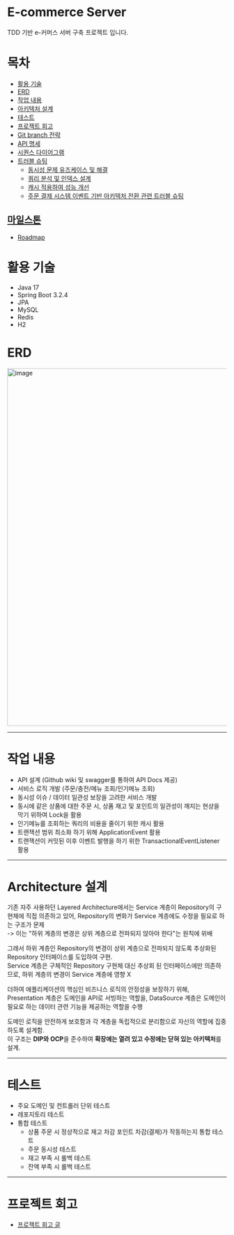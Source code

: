 # E-commerce Server

TDD 기반 e-커머스 서버 구축 프로젝트 입니다.

# 목차

- [활용 기술](#활용-기술)
- [ERD](#erd)
- [작업 내용](#작업-내용)
- [아키텍처 설계](#architecture-설계)
- [테스트](#테스트)
- [프로젝트 회고](#프로젝트-회고)
- [Git branch 전략](https://github.com/seungjjun/e-commerce/wiki/Git-Branch-%EC%A0%84%EB%9E%B5)
- [API 명세](https://github.com/seungjjun/e-commerce/wiki/E%E2%80%90Commerce-API-Docs)
- [시퀀스 다이어그램](https://github.com/seungjjun/e-commerce/wiki/%EC%8B%9C%ED%80%80%EC%8A%A4-%EB%8B%A4%EC%9D%B4%EC%96%B4%EA%B7%B8%EB%9E%A8)
- [트러블 슈팅]()
    - [동시성 문제 유즈케이스 및 해결](https://seungjjun.tistory.com/332)
    - [쿼리 분석 및 인덱스 설계](https://seungjjun.tistory.com/334)
    - [캐시 적용하여 성능 개선](https://seungjjun.tistory.com/335)
    - [주문 결제 시스템 이벤트 기반 아키텍처 전환 관련 트러블 슈팅](https://seungjjun.tistory.com/328)

## [마일스톤](https://github.com/seungjjun/e-commerce/milestones)

- [Roadmap](https://github.com/users/seungjjun/projects/4/views/4)

# 활용 기술

- Java 17
- Spring Boot 3.2.4
- JPA
- MySQL
- Redis
- H2

# ERD

<img width="820" alt="image" src="https://github.com/seungjjun/e-commerce/assets/104769120/6cce8492-c613-44ef-99a0-66f2c7dd5323">

---

# 작업 내용

- API 설계 (Github wiki 및 swagger를 통하여 API Docs 제공)
- 서비스 로직 개발 (주문/충전/메뉴 조회/인기메뉴 조회)
- 동시성 이슈 / 데이터 일관성 보장을 고려한 서비스 개발
- 동시에 같은 상품에 대한 주문 시, 상품 재고 및 포인트의 일관성이 깨지는 현상을 막기 위하여 Lock을 활용
- 인기메뉴를 조회하는 쿼리의 비용을 줄이기 위한 캐시 활용
- 트랜잭션 범위 최소화 하기 위해 ApplicationEvent 활용
- 트랜잭션이 커밋된 이후 이벤트 발행을 하기 위한 TransactionalEventListener 활용

--- 

# Architecture 설계

기존 자주 사용하던 Layered Architecture에서는 Service 계층이 Repository의 구현체에 직접 의존하고 있어, Repository의 변화가 Service 계층에도 수정을 필요로 하는 구조가
문제  
-> 이는 "하위 계층의 변경은 상위 계층으로 전파되지 않아야 한다"는 원칙에 위배

그래서 하위 계층인 Repository의 변경이 상위 계층으로 전파되지 않도록 추상화된 Repository 인터페이스를 도입하여 구현.  
Service 계층은 구체적인 Repository 구현체 대신 추상회 된 인터페이스에만 의존하므로, 하위 계층의 변경이 Service 계층에 영향 X

더하여 애플리케이션의 핵심인 비즈니스 로직의 안정성을 보장하기 위해, Presentation 계층은 도메인을 API로 서빙하는 역할을, DataSource 계층은 도메인이 필요로 하는 데이터 관련 기능을 제공하는
역할을 수행

도메인 로직을 안전하게 보호함과 각 계층을 독립적으로 분리함으로 자신의 역할에 집중하도록 설계함.  
이 구조는 **DIP와 OCP**을 준수하여 **확장에는 열려 있고 수정에는 닫혀 있는 아키텍처**를 설계.

---

# 테스트

- 주요 도메인 및 컨트롤러 단위 테스트
- 레포지토리 테스트
- 통합 테스트
    - 상품 주문 시 정상적으로 재고 차감 포인트 차감(결제)가 작동하는지 통합 테스트
    - 주문 동시성 테스트
    - 재고 부족 시 롤백 테스트
    - 잔액 부족 시 롤백 테스트

---

# 프로젝트 회고

- [프로젝트 회고 글](https://seungjjun.tistory.com/329)
